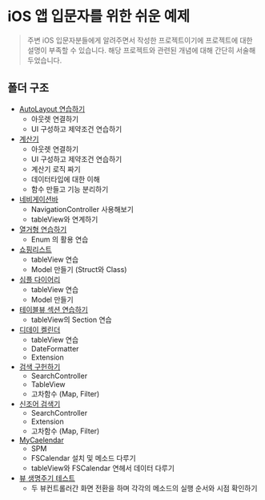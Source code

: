 # iOS 앱 입문자를 위한 쉬운 예제 

> 주변 iOS 입문자분들에게 알려주면서 작성한 프로젝트이기에 프로젝트에 대한 설명이 부족할 수 있습니다.
> 해당 프로젝트와 관련된 개념에 대해 간단히 서술해두었습니다.
## 폴더 구조
- [AutoLayout 연습하기](Basic_Examples/Projects/AutoLayoutPractice/)
    - 아웃렛 연결하기
    - UI 구성하고 제약조건 연습하기
- [계산기](Basic_Examples/Projects/Calculator/)
    - 아웃렛 연결하기
    - UI 구성하고 제약조건 연습하기
    - 계산기 로직 짜기
    - 데이터타입에 대한 이해
    - 함수 만들고 기능 분리하기
- [네비게이션바](Basic_Examples/Projects/NavigationBarAndTableView/)
    - NavigationController 사용해보기
    - tableView와 연계하기
- [열거형 연습하기](Basic_Examples/Projects/EnumPractice/)
    - Enum 의 활용 연습
- [쇼핑리스트](Basic_Examples/Projects/MyShoppingList/)
    - tableView 연습
    - Model 만들기 (Struct와 Class)
- [심플 다이어리](Basic_Examples/Projects/SimpleDiary/)
    - tableView 연습
    - Model 만들기
- [테이블뷰 섹션 연습하기](Basic_Examples/Projects/TableViewSectionPractice/)
    - tableView의 Section 연습
- [디데이 켈린더](Basic_Examples/Projects/DDayCalendar/)
    - tableView 연습
    - DateFormatter
    - Extension
- [검색 구헌하기](Basic_Examples/Projects/PraticeeSearch/)
    - SearchController
    - TableView
    - 고차함수 (Map, Filter)
- [신조어 검색기](Basic_Examples/Projects/SlangQuiz/)
    - SearchController
    - Extension
    - 고차함수 (Map, Filter)
- [MyCaelendar](Basic_Examples/Projects/MyCalendar/)
    - SPM
    - FSCalendar 설치 및 메소드 다루기
    - tableView와 FSCalendar 연헤서 데이터 다루기
- [뷰 생명주기 테스트](Basic_Examples/Projects/ViewLifeCycle/)
    - 두 뷰컨트롤러간 화면 전환을 하며 각각의 메소드의 실행 순서와 시점 확인하기
